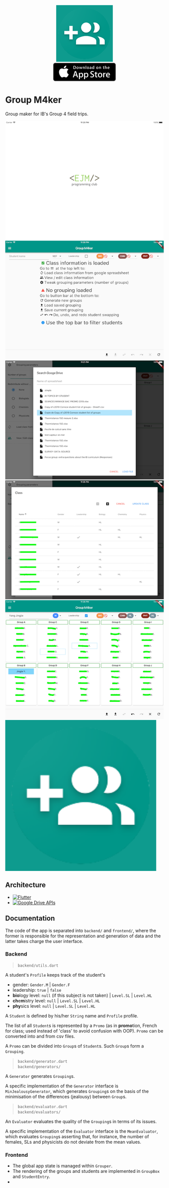 <div align="center">
    <img src="README_assets/icon.png"/>
    <br/>
    <a href="https://itunes.apple.com/us/app/group-m4ker/id1390259707">
        <img src="README_assets/download/ios_app_store.png"/>
    </a>
</div>

# Group M4ker
Group maker for IB's Group 4 field trips.

<div align="inline-block">
    <img src="README_assets/screenshots/launch_image.png">
    <img src="README_assets/screenshots/home_page.png">
</div>
<div align="inline-block">
    <img src="README_assets/screenshots/gdrive_import.png">
    <img src="README_assets/screenshots/class_editor.png">
</div>
<div align="inline-block">
    <img src="README_assets/screenshots/groups.png">
    <img src="README_assets/icon.png" height="480" width="480">
</div>


## Architecture
- [<img alt="Flutter" width="32" height="32" src="https://flutter.io/images/flutter-mark-square-100.png">](https://flutter.io)
- [<img alt="Google Drive APIs" width="32" height="32" src="https://www.gstatic.com/images/icons/material/product/2x/drive_32dp.png">](https://developers.google.com/drive/)

## Documentation
The code of the app is separated into `backend/` and `frontend/`,
where the former is responsible for the representation and generation of data
and the latter takes charge the user interface.

### Backend
> `backend/utils.dart`

A student's `Profile` keeps track of the student's
- gender: `Gender.M` | `Gender.F`
- leadership: `true` | `false`
- **bio**logy level: `null` (if this subject is not taken) | `Level.SL` | `Level.HL`
- **ch**e**m**istry level: `null` | `Level.SL` | `Level.HL`
- **phy**sics level: `null` | `Level.SL` | `Level.HL`

A `Student` is defined by his/her `String` name and `Profile` profile.

The list of all `Student`s is represented by a `Promo`
(as in **promo**tion, French for class;
 used instead of 'class' to avoid confusion with OOP).
`Promo` can be converted into and from csv files.

A `Promo` can be divided into `Group`s of `Student`s.
Such `Group`s form a `Grouping`.

> `backend/generator.dart`  
> `backend/generators/`

A `Generator` generates `Grouping`s.

A specific implementation of the `Generator` interface is `MinJealousyGenerator`,
which generates `Grouping`s on the basis of the minimisation of the differences (jealousy) between `Group`s.
 
> `backend/evaluator.dart`  
> `backend/evaluators/`

An `Evaluator` evaluates the quality of the `Grouping`s in terms of its issues.

A specific implementation of the `Evaluator` interface is the `MeanEvaluator`,
which evaluates `Grouping`s asserting that, for instance, the number of 
females, SLs and physicists do not deviate from the mean values.

### Frontend
- The global app state is managed within `Grouper`.
- The rendering of the groups and students are implemented in `GroupBox` and `StudentEntry`.
-  
